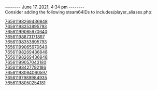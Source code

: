 
-------- June 17, 2021, 4:34 pm --------  
Consider adding the following steam64IDs to includes/player_aliases.php:  

[76561198269436948](https://steamcommunity.com/profiles/76561198269436948)  
[76561198353895793](https://steamcommunity.com/profiles/76561198353895793)  
[76561199065670640](https://steamcommunity.com/profiles/76561199065670640)  
[76561198873171897](https://steamcommunity.com/profiles/76561198873171897)  
[76561198353895793](https://steamcommunity.com/profiles/76561198353895793)  
[76561199065670640](https://steamcommunity.com/profiles/76561199065670640)  
[76561198269436948](https://steamcommunity.com/profiles/76561198269436948)  
[76561198269436948](https://steamcommunity.com/profiles/76561198269436948)  
[76561199057043180](https://steamcommunity.com/profiles/76561199057043180)  
[76561198427792186](https://steamcommunity.com/profiles/76561198427792186)  
[76561198064060597](https://steamcommunity.com/profiles/76561198064060597)  
[76561197989984935](https://steamcommunity.com/profiles/76561197989984935)  
[76561198050254181](https://steamcommunity.com/profiles/76561198050254181)  